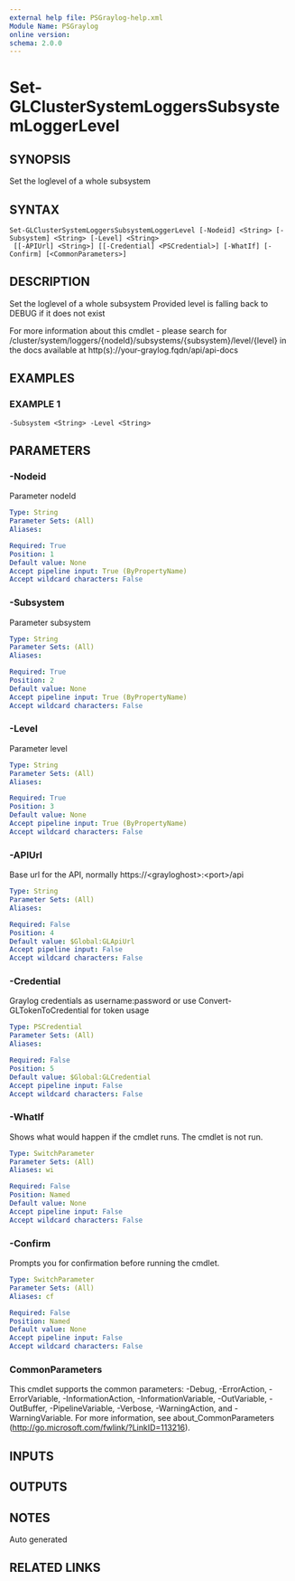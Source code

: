 ```yaml
---
external help file: PSGraylog-help.xml
Module Name: PSGraylog
online version:
schema: 2.0.0
---
```


# Set-GLClusterSystemLoggersSubsystemLoggerLevel

## SYNOPSIS
Set the loglevel of a whole subsystem

## SYNTAX

```
Set-GLClusterSystemLoggersSubsystemLoggerLevel [-Nodeid] <String> [-Subsystem] <String> [-Level] <String>
 [[-APIUrl] <String>] [[-Credential] <PSCredential>] [-WhatIf] [-Confirm] [<CommonParameters>]
```

## DESCRIPTION
Set the loglevel of a whole subsystem
Provided level is falling back to DEBUG if it does not exist

For more information about this cmdlet - please search for /cluster/system/loggers/{nodeId}/subsystems/{subsystem}/level/{level} in the docs available at http(s)://your-graylog.fqdn/api/api-docs

## EXAMPLES

### EXAMPLE 1
```
-Subsystem <String> -Level <String>
```

## PARAMETERS

### -Nodeid
Parameter nodeId

```yaml
Type: String
Parameter Sets: (All)
Aliases:

Required: True
Position: 1
Default value: None
Accept pipeline input: True (ByPropertyName)
Accept wildcard characters: False
```

### -Subsystem
Parameter subsystem

```yaml
Type: String
Parameter Sets: (All)
Aliases:

Required: True
Position: 2
Default value: None
Accept pipeline input: True (ByPropertyName)
Accept wildcard characters: False
```

### -Level
Parameter level

```yaml
Type: String
Parameter Sets: (All)
Aliases:

Required: True
Position: 3
Default value: None
Accept pipeline input: True (ByPropertyName)
Accept wildcard characters: False
```

### -APIUrl
Base url for the API, normally https://\<grayloghost\>:\<port\>/api

```yaml
Type: String
Parameter Sets: (All)
Aliases:

Required: False
Position: 4
Default value: $Global:GLApiUrl
Accept pipeline input: False
Accept wildcard characters: False
```

### -Credential
Graylog credentials as username:password or use Convert-GLTokenToCredential for token usage

```yaml
Type: PSCredential
Parameter Sets: (All)
Aliases:

Required: False
Position: 5
Default value: $Global:GLCredential
Accept pipeline input: False
Accept wildcard characters: False
```

### -WhatIf
Shows what would happen if the cmdlet runs.
The cmdlet is not run.

```yaml
Type: SwitchParameter
Parameter Sets: (All)
Aliases: wi

Required: False
Position: Named
Default value: None
Accept pipeline input: False
Accept wildcard characters: False
```

### -Confirm
Prompts you for confirmation before running the cmdlet.

```yaml
Type: SwitchParameter
Parameter Sets: (All)
Aliases: cf

Required: False
Position: Named
Default value: None
Accept pipeline input: False
Accept wildcard characters: False
```

### CommonParameters
This cmdlet supports the common parameters: -Debug, -ErrorAction, -ErrorVariable, -InformationAction, -InformationVariable, -OutVariable, -OutBuffer, -PipelineVariable, -Verbose, -WarningAction, and -WarningVariable. For more information, see about_CommonParameters (http://go.microsoft.com/fwlink/?LinkID=113216).

## INPUTS

## OUTPUTS

## NOTES
Auto generated

## RELATED LINKS
